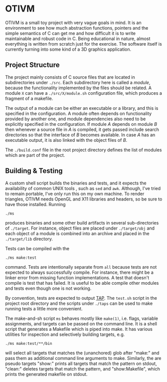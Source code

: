OTIVM
=====

OTIVM is a small toy project with very vague goals in mind. It is an
environment to see how much abstraction functions, pointers and the simple
semantics of C can get me and how difficult it is to write maintainable and
robust code in C. Being educational in nature, almost everything is written
from scratch just for the exercise. The software itself is currently turning
into some kind of a 3D graphics application.

Project Structure
-----------------

The project mainly consists of C source files that are located in
subdirectories under `./src`. Each subdirectory here is called a *module*,
because the functionality implemented by the files should be related. A module
`X` can have a `./src/X/module.sh` configuration file, which produces a
fragment of a makefile.

The output of a module can be either an executable or a library, and this is
specified in the configuration. A module often depends on functionality
provided by another one, and module dependencies also need to be explicitly
specified in the configuration. If module *A* depends on module *B* then
whenever a source file in *A* is compiled, it gets passed include search
directories so that the interface of *B* becomes available. In case *A* has an
executable output, it is also linked with the object files of *B*.

The `./build.conf` file in the root project directory defines the list of
modules which are part of the project. 

Building & Testing
------------------

A custom shell script builds the binaries and tests, and it expects the
availability of common UNIX tools , such as `sed` and `awk`.  Although, I've
tried to remain portable, I've only run this on my own machine. To render
triangles, OTIVM needs OpenGL and X11 libraries and headers, so be sure to have
those installed. Running

    ./ms

produces binaries and some other build artifacts in several sub-directories of
`./target`. For instance, object files are placed under `./target/obj` and each
object of a module is combined into an archive and placed in the `./target/lib`
directory.

Tests can be compiled with the

    ./ms make:test

command. Tests are intentionally separate from `all` because tests are not
expected to always successfully compile. For instance, there might be a linker
error from missing function implementations. A test that doesn't compile is
test that has failed. It is useful to be able compile other modules and tests
even though one is not working.

By convention, tests are expected to output
[TAP](https://en.wikipedia.org/wiki/Test_Anything_Protocol). The `test.sh`
script in the project root directory and the scripts under `./taps` can be used
to make running tests a little more convenient.

The make-and-sh script `ms` behaves mostly like `make(1)`, i.e. flags, variable
assignments, and targets can be passed on the command line. It is a shell
script that generates a Makefile which is piped into make. It has various
utilities for inspection and selectively building targets, e.g.

    ./ms make:test/**/bin

will select all targets that matches the (unanchored) glob after "make:" and
pass them as additional command line arguments to make. Similarly, the are
pseudo targets "show:<glob>" prints all targets that match the pattern on
stdout, "clean:<glob>" deletes targets that match the pattern, and
"show:Makefile", which prints the generated makefile on stdout. 
